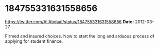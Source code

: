 # 184755331631558656
https://twitter.com/AliAbdaal/status/184755331631558656
**Date:** 2012-03-27

Firmed and insured choices. Now to start the long and arduous process of applying for student finance.

